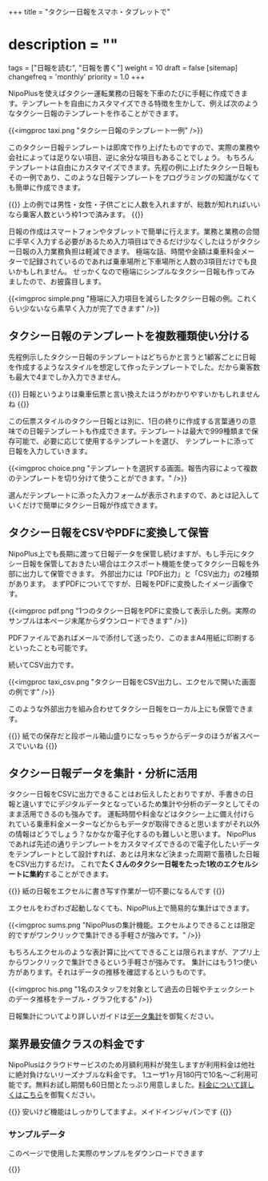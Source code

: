 +++
title = "タクシー日報をスマホ・タブレットで"
# description = ""
tags = ["日報を読む", "日報を書く"]
weight = 10
draft = false
[sitemap]
  changefreq = 'monthly'
  priority = 1.0
+++

NipoPlusを使えばタクシー運転業務の日報を下車のたびに手軽に作成できます。テンプレートを自由にカスタマイズできる特徴を生かして、例えば次のようなタクシー日報のテンプレートを作ることができます。

{{<imgproc taxi.png "タクシー日報のテンプレート一例" />}}

このタクシー日報テンプレートは即席で作り上げたものですので、実際の業務や会社によっては足りない項目、逆に余分な項目もあることでしょう。
もちろんテンプレートは自由にカスタマイズできます。先程の例に上げたタクシー日報もその一例であり、このような日報テンプレートをプログラミングの知識がなくても簡単に作成できます。

{{<alice pos="right" icon="here">}}
上の例では男性・女性・子供ごとに人数を入れますが、総数が知れればいいなら乗客人数という枠1つで済みます。
{{</alice>}}

日報の作成はスマートフォンやタブレットで簡単に行えます。業務と業務の合間に手早く入力する必要があるため入力項目はできるだけ少なくしたほうがタクシー日報の入力業務負担は軽減できます。
極端な話、時間や金額は乗車料金メーターで記録されているのであれば乗車場所と下車場所と人数の3項目だけでも良いかもしれません。
せっかくなので極端にシンプルなタクシー日報も作ってみましたので、お披露目します。

{{<imgproc simple.png "極端に入力項目を減らしたタクシー日報の例。これくらい少ないなら素早く入力が完了できます" />}}

## タクシー日報のテンプレートを複数種類使い分ける

先程例示したタクシー日報のテンプレートはどちらかと言うと1顧客ごとに日報を作成するようなスタイルを想定して作ったテンプレートでした。だから乗客数も最大で4までしか入力できません。

{{<alice pos="right" icon="ok">}}
日報というよりは乗車伝票と言い換えたほうがわかりやすいかもしれませんね
{{</alice>}}

この伝票スタイルのタクシー日報とは別に、1日の終りに作成する言葉通りの意味での日報テンプレートも作成できます。テンプレートは最大で999種類まで保存可能で、必要に応じて使用するテンプレートを選び、
テンプレートに添って日報を入力していきます。

{{<imgproc choice.png "テンプレートを選択する画面。報告内容によって複数のテンプレートを切り分けて使うことができます。" />}}

選んだテンプレートに添った入力フォームが表示されますので、あとは記入していくだけで簡単にタクシー日報が作成できます。

## タクシー日報をCSVやPDFに変換して保管

NipoPlus上でも長期に渡って日報データを保管し続けますが、もし手元にタクシー日報を保管しておきたい場合はエクスポート機能を使ってタクシー日報を外部に出力して保管できます。
外部出力には「PDF出力」と「CSV出力」の2種類があります。
まずPDFについてですが、日報をPDFに変換したイメージ画像です。

{{<imgproc pdf.png "1つのタクシー日報をPDFに変換して表示した例。実際のサンプルは本ページ末尾からダウンロードできます" />}}

PDFファイルであればメールで添付して送ったり、このままA4用紙に印刷するといったことも可能です。  

続いてCSV出力です。

{{<imgproc taxi_csv.png "タクシー日報をCSV出力し、エクセルで開いた画面の例です" />}}

このような外部出力を組み合わせてタクシー日報をローカル上にも保管できます。

{{<alice pos="right" icon="ok">}}
紙での保存だと段ボール箱山盛りになっちゃうからデータのほうが省スペースでいいね
{{</alice>}}

## タクシー日報データを集計・分析に活用

タクシー日報をCSVに出力できることはお伝えしたとおりですが、手書きの日報と違いすでにデジタルデータとなっているため集計や分析のデータとしてそのまま活用できるのも強みです。
運転時間や料金などはタクシー上に備え付けられている乗車料金メーターなどからもデータが取得できると思いますがそれ以外の情報はどうでしょう？なかなか電子化するのも難しいと思います。
NipoPlusであれば先述の通りテンプレートをカスタマイズできるので電子化したいデータをテンプレートとして設計すれば、あとは月末など決まった周期で蓄積した日報をCSV出力するだけ。
これで**たくさんのタクシー日報をたった1枚のエクセルシートに集約**することができます。

{{<alice pos="right" icon="pc">}}
紙の日報をエクセルに書き写す作業が一切不要になるんです
{{</alice>}}

エクセルをわざわざ起動しなくても、NipoPlus上で簡易的な集計はできます。

{{<imgproc sums.png "NipoPlusの集計機能。エクセルよりできることは限定的ですがワンクリックで集計できる手軽さが強みです。" />}}

もちろんエクセルのような表計算に比べてできることは限られますが、アプリ上からワンクリックで集計できるという手軽さが強みです。
集計にはもう1つ使い方があります。それはデータの推移を確認するというものです。

{{<imgproc his.png "1名のスタッフを対象として過去の日報やチェックシートのデータ推移をテーブル・グラフ化する" />}}

日報集計についてより詳しいガイドは[データ集計](/report/totalling/transition/)を御覧ください。

## 業界最安値クラスの料金です

NipoPlusはクラウドサービスのため月額利用料が発生しますが利用料金は他社に絶対負けないリーズナブルな料金です。
1ユーザ1ヶ月180円で10名〜ご利用可能です。無料お試し期間も60日間とたっぷり用意しました。[料金について詳しくはこちら](/price/)を御覧ください。


{{<alice pos="right" icon="please">}}
安いけど機能はしっかりしてますよ。メイドインジャパンです
{{</alice>}}



### サンプルデータ

このページで使用した実際のサンプルをダウンロードできます

{{<attachments style="orange" />}}
